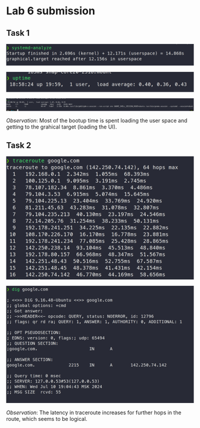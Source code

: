 # Lab 6 submission

## Task 1



![systemd-analyze](screens/systemd-analyze.png)

![uptime](screens/uptime.png)

![w](screens/w.png)

*Observation*: Most of the bootup time is spent loading the user space and getting to the grahical target (loading the UI).



## Task 2

![traceroute](screens/traceroute.png)

![dig](screens/dig.png)



*Observation*: The latency in traceroute increases for further hops in the route, which seems to be logical.

